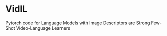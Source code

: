 # VidIL
Pytorch code for Language Models with Image Descriptors are Strong Few-Shot Video-Language Learners
